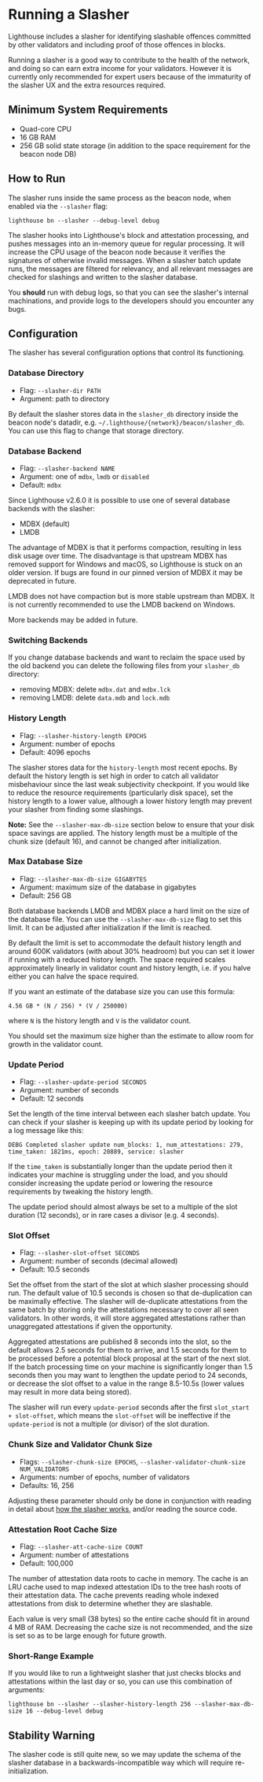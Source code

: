 # Running a Slasher

Lighthouse includes a slasher for identifying slashable offences committed by other validators and
including proof of those offences in blocks.

Running a slasher is a good way to contribute to the health of the network, and doing so can earn
extra income for your validators. However it is currently only recommended for expert users because
of the immaturity of the slasher UX and the extra resources required.

## Minimum System Requirements
* Quad-core CPU
* 16 GB RAM
* 256 GB solid state storage (in addition to the space requirement for the beacon node DB)

## How to Run

The slasher runs inside the same process as the beacon node, when enabled via the `--slasher` flag:

```
lighthouse bn --slasher --debug-level debug
```

The slasher hooks into Lighthouse's block and attestation processing, and pushes messages into an
in-memory queue for regular processing. It will increase the CPU usage of the beacon node because it
verifies the signatures of otherwise invalid messages. When a slasher batch update runs, the
messages are filtered for relevancy, and all relevant messages are checked for slashings and written
to the slasher database.

You **should** run with debug logs, so that you can see the slasher's internal machinations, and
provide logs to the developers should you encounter any bugs.

## Configuration

The slasher has several configuration options that control its functioning.

### Database Directory

* Flag: `--slasher-dir PATH`
* Argument: path to directory

By default the slasher stores data in the `slasher_db` directory inside the beacon node's datadir,
e.g. `~/.lighthouse/{network}/beacon/slasher_db`. You can use this flag to change that storage
directory.

### Database Backend
[comment]: <> (lmdb is an option, but lighthouse bn --help shows possible values are mdbx and disabled only, no lmdb. I found that this can be updated in beacon_node/src/cli.rs https://github.com/sigp/lighthouse/blob/693886b94176faa4cb450f024696cb69cda2fe58/beacon_node/src/cli.rs#LL762C1-L768C37, but I don't know how exactly? probably by changing line 767 .possible_values?)

* Flag: `--slasher-backend NAME`
* Argument: one of `mdbx`, `lmdb` or `disabled`
* Default: `mdbx`

Since Lighthouse v2.6.0 it is possible to use one of several database backends with the slasher:

- MDBX (default)
- LMDB

The advantage of MDBX is that it performs compaction, resulting in less disk usage over time. The
disadvantage is that upstream MDBX has removed support for Windows and macOS, so Lighthouse is stuck
on an older version. If bugs are found in our pinned version of MDBX it may be deprecated in future.

LMDB does not have compaction but is more stable upstream than MDBX. It is not currently recommended
to use the LMDB backend on Windows.

More backends may be added in future.

### Switching Backends

If you change database backends and want to reclaim the space used by the old backend you can
delete the following files from your `slasher_db` directory:

* removing MDBX: delete `mdbx.dat` and `mdbx.lck`
* removing LMDB: delete `data.mdb` and `lock.mdb`

### History Length

* Flag: `--slasher-history-length EPOCHS`
* Argument: number of epochs
* Default: 4096 epochs

The slasher stores data for the `history-length` most recent epochs. By default the history length
is set high in order to catch all validator misbehaviour since the last weak subjectivity
checkpoint. If you would like to reduce the resource requirements (particularly disk space), set the
history length to a lower value, although a lower history length may prevent your slasher from
finding some slashings.

**Note:** See the `--slasher-max-db-size` section below to ensure that your disk space savings are
applied. The history length must be a multiple of the chunk size (default 16), and cannot be
changed after initialization.

### Max Database Size

* Flag: `--slasher-max-db-size GIGABYTES`
* Argument: maximum size of the database in gigabytes
* Default: 256 GB

Both database backends LMDB and MDBX place a hard limit on the size of the database
file. You can use the `--slasher-max-db-size` flag to set this limit. It can be adjusted after
initialization if the limit is reached.

By default the limit is set to accommodate the default history length and around 600K validators (with about 30% headroom) but
you can set it lower if running with a reduced history length. The space required scales
approximately linearly in validator count and history length, i.e. if you halve either you can halve
the space required.

If you want an estimate of the database size you can use this formula:

```
4.56 GB * (N / 256) * (V / 250000)
```

where `N` is the history length and `V` is the validator count.

You should set the maximum size higher than the estimate to allow room for growth in the validator
count.

### Update Period

* Flag: `--slasher-update-period SECONDS`
* Argument: number of seconds
* Default: 12 seconds

Set the length of the time interval between each slasher batch update. You can check if your
slasher is keeping up with its update period by looking for a log message like this:

```
DEBG Completed slasher update num_blocks: 1, num_attestations: 279, time_taken: 1821ms, epoch: 20889, service: slasher
```

If the `time_taken` is substantially longer than the update period then it indicates your machine is
struggling under the load, and you should consider increasing the update period or lowering the
resource requirements by tweaking the history length.

The update period should almost always be set to a multiple of the slot duration (12
seconds), or in rare cases a divisor (e.g. 4 seconds).

### Slot Offset

* Flag: `--slasher-slot-offset SECONDS`
* Argument: number of seconds (decimal allowed)
* Default: 10.5 seconds

Set the offset from the start of the slot at which slasher processing should run. The default
value of 10.5 seconds is chosen so that de-duplication can be maximally effective. The slasher
will de-duplicate attestations from the same batch by storing only the attestations necessary
to cover all seen validators. In other words, it will store aggregated attestations rather than
unaggregated attestations if given the opportunity.

Aggregated attestations are published 8 seconds into the slot, so the default allows 2.5 seconds for
them to arrive, and 1.5 seconds for them to be processed before a potential block proposal at the
start of the next slot. If the batch processing time on your machine is significantly longer than
1.5 seconds then you may want to lengthen the update period to 24 seconds, or decrease the slot
offset to a value in the range 8.5-10.5s (lower values may result in more data being stored).

The slasher will run every `update-period` seconds after the first `slot_start + slot-offset`, which
means the `slot-offset` will be ineffective if the `update-period` is not a multiple (or divisor) of
the slot duration.

### Chunk Size and Validator Chunk Size

* Flags: `--slasher-chunk-size EPOCHS`, `--slasher-validator-chunk-size NUM_VALIDATORS`
* Arguments: number of epochs, number of validators
* Defaults: 16, 256

Adjusting these parameter should only be done in conjunction with reading in detail
about [how the slasher works][design-notes], and/or reading the source code.

[design-notes]: https://hackmd.io/@sproul/min-max-slasher

### Attestation Root Cache Size

* Flag: `--slasher-att-cache-size COUNT`
* Argument: number of attestations
* Default: 100,000

The number of attestation data roots to cache in memory. The cache is an LRU cache used to map
indexed attestation IDs to the tree hash roots of their attestation data. The cache prevents reading
whole indexed attestations from disk to determine whether they are slashable.

Each value is very small (38 bytes) so the entire cache should fit in around 4 MB of RAM. Decreasing
the cache size is not recommended, and the size is set so as to be large enough for future growth.

### Short-Range Example

If you would like to run a lightweight slasher that just checks blocks and attestations within
the last day or so, you can use this combination of arguments:

```
lighthouse bn --slasher --slasher-history-length 256 --slasher-max-db-size 16 --debug-level debug
```

## Stability Warning
[comment]: <> (Not sure if this subsection should be updated? Like not sure about the "quite new" description.)
The slasher code is still quite new, so we may update the schema of the slasher database in a
backwards-incompatible way which will require re-initialization.
